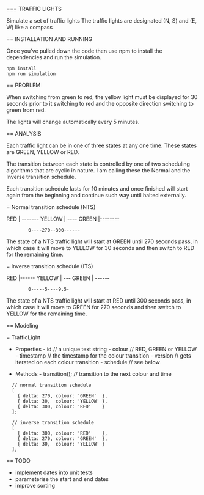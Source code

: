 === TRAFFIC LIGHTS

Simulate a set of traffic lights
The traffic lights are designated (N, S) and (E, W) like a compass

== INSTALLATION AND RUNNING

Once you've pulled down the code then use npm to install the dependencies
and run the simulation.

```
npm install
npm run simulation
```

== PROBLEM

When switching from green to red, the yellow light must be displayed for 30
seconds prior to it switching to red and the opposite direction switching to
green from red.

The lights will change automatically every 5 minutes.

== ANALYSIS

Each traffic light can be in one of three states at any one time. These
states are GREEN, YELLOW or RED.

The transition between each state is controlled by one of two scheduling
algorithms that are cyclic in nature. I am calling these the Normal and
the Inverse transition schedule.

Each transition schedule lasts for 10 minutes and once finished will
start again from the beginning and continue such way until halted
externally.

= Normal transition schedule (NTS)

   RED     |            -------
   YELLOW  |        ----
   GREEN   |--------

            0----270--300------

The state of a NTS traffic light will start at GREEN until 270 seconds pass,
in which case it will move to YELLOW for 30 seconds and then switch to RED
for the remaining time.

= Inverse transition schedule (ITS)

   RED     |------
   YELLOW  |            ---
   GREEN   |      ------

            0-----5----9.5-

The state of a NTS traffic light will start at RED until 300 seconds pass,
in which case it will move to GREEN for 270 seconds and then switch to YELLOW
for the remaining time.

== Modeling

= TrafficLight
   - Properties
    - id          // a unique text string
    - colour      // RED, GREEN or YELLOW
    - timestamp   // the timestamp for the colour transition
    - version     // gets iterated on each colour transition
    - schedule    // see below

   - Methods
    - transition(); // transition to the next colour and time

```
  // normal transition schedule
  [
    { delta: 270, colour: 'GREEN'  },
    { delta: 30,  colour: 'YELLOW' },
    { delta: 300, colour: 'RED'    }
  ];

  // inverse transition schedule
  [
    { delta: 300, colour: 'RED'    },
    { delta: 270, colour: 'GREEN'  },
    { delta: 30,  colour: 'YELLOW' }
  ];
```

== TODO
  - implement dates into unit tests
  - parameterise the start and end dates
  - improve sorting
